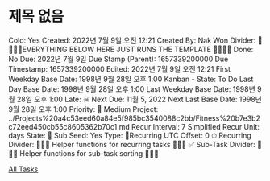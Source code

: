# 제목 없음

Cold: Yes
Created: 2022년 7월 9일 오전 12:21
Created By: Nak Won
Divider: 🛑🛑🛑🛑EVERYTHING BELOW HERE JUST RUNS THE TEMPLATE 🛑🛑🛑🛑
Done: No
Due: 2022년 7월 9일
Due Stamp (Parent): 1657339200000
Due Timestamp: 1657339200000
Edited: 2022년 7월 9일 오전 12:21
First Weekday Base Date: 1998년 9월 28일 오후 1:00
Kanban - State: To Do
Last Day Base Date: 1998년 9월 28일 오후 1:00
Last Weekday Base Date: 1998년 9월 28일 오후 1:00
Late: ☠
Next Due: 11월 5, 2022
Next Last Base Date: 1998년 9월 28일 오후 1:00
Priority: 🧀 Medium
Project: ../Projects%20a4c53eed60a84e5f985bc3540088c2bb/Fitness%20b7e3b2c72eed450cb55c8605362b70c1.md
Recur Interval: 7
Simplified Recur Unit: days
State: 🔴
Sub Seed: Yes
Type: 🔄Recurring
UTC Offset: 0
⏱ Recurring Divider: 🛑🛑🛑 Helper functions for recurring tasks 🛑🛑🛑
✅ Sub-Task Divider: 🛑🛑🛑 Helper functions for sub-task sorting 🛑🛑🛑

[All Tasks](%E1%84%8C%E1%85%A6%E1%84%86%E1%85%A9%E1%86%A8%20%E1%84%8B%E1%85%A5%E1%86%B9%E1%84%8B%E1%85%B3%E1%86%B7%208b6d95ef93844252b4e7ef0e871c5a93/All%20Tasks%207883ae2f0908439fa9da8ece10318162.csv)